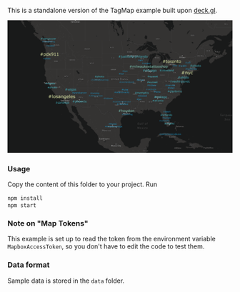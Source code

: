 This is a standalone version of the TagMap example built upon [deck.gl](http://deck.gl).

![tagmap](demo.png)

### Usage
Copy the content of this folder to your project. Run
```
npm install
npm start
```
### Note on "Map Tokens"
This example is set up to read the token from the environment variable
`MapboxAccessToken`, so you don't have to edit the code to test them.

### Data format
Sample data is stored in the `data` folder.
